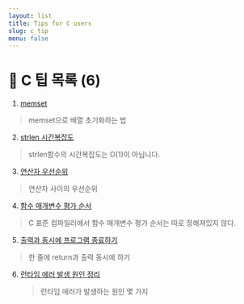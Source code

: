 ```yaml
---
layout: list
title: Tips for C users
slug: c_tip
menu: false
---
```



# 🚩 C 팁 목록 (6) 

1. [memset](../tips/c_tip/_posts/2020-06-30-memset.md)
> memset으로 배열 초기화하는 법


2. [strlen 시간복잡도](../tips/c_tip/_posts/2020-06-30-strlen-시간복잡도.md)
 > strlen함수의 시간복잡도는 O(1)이 아닙니다.


3. [연산자 우선순위](../tips/c_tip/_posts/2020-06-30-연산자-우선순위.md)
> 연산자 사이의 우선순위


4. [함수 매개변수 평가 순서](../tips/c_tip/_posts/2020-07-02-함수-매개변수-평가-순서.md)  
> C 표준 컴파일러에서 함수 매개변수 평가 순서는 따로 정해져있지 않다.


5. [출력과 동시에 프로그램 종료하기](../tips/c_tip/_posts/2020-07-16-출력과-동시에-프로그램-종료하기.md)
> 한 줄에 return과 출력 동시에 하기

6. [런타임 에러 발생 원인 정리](../tips/c_tip/_posts/2020-07-16-런타임-에러-발생-원인-정리.md)
   > 런타임 에러가 발생하는 원인 몇 가지